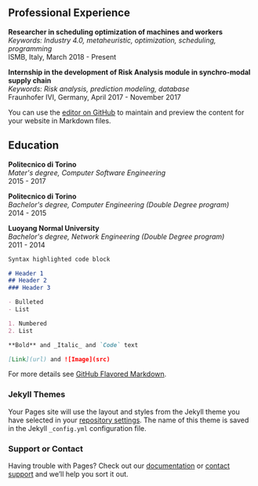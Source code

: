 
## Professional Experience

**Researcher in scheduling optimization of machines and workers**   
*Keywords: Industry 4.0, metaheuristic, optimization, scheduling, programming*    
ISMB, Italy, March 2018 - Present

**Internship in the development of Risk Analysis module in synchro-modal supply chain**   
*Keywords: Risk analysis, prediction modeling, database*    
Fraunhofer IVI, Germany, April 2017 - November 2017

You can use the [editor on GitHub](https://github.com/Yuanyuan517/Grow/edit/master/README.md) to maintain and preview the content for your website in Markdown files.

## Education

**Politecnico di Torino**  
*Mater's degree, Computer Software Engineering*  
2015 - 2017  

**Politecnico di Torino**  
*Bachelor's degree, Computer Engineering (Double Degree program)*  
2014 - 2015  

**Luoyang Normal University**  
*Bachelor's degree, Network Engineering (Double Degree program)*  
2011 - 2014 
```markdown
Syntax highlighted code block

# Header 1
## Header 2
### Header 3

- Bulleted
- List

1. Numbered
2. List

**Bold** and _Italic_ and `Code` text

[Link](url) and ![Image](src)
```

For more details see [GitHub Flavored Markdown](https://guides.github.com/features/mastering-markdown/).

### Jekyll Themes

Your Pages site will use the layout and styles from the Jekyll theme you have selected in your [repository settings](https://github.com/Yuanyuan517/Grow/settings). The name of this theme is saved in the Jekyll `_config.yml` configuration file.

### Support or Contact

Having trouble with Pages? Check out our [documentation](https://help.github.com/categories/github-pages-basics/) or [contact support](https://github.com/contact) and we’ll help you sort it out.
